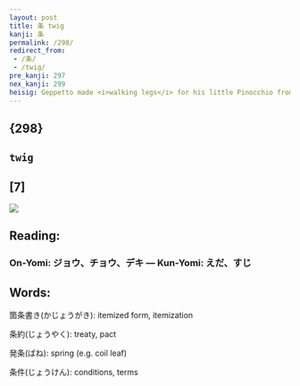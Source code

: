 ```yaml
---
layout: post
title: 条 twig
kanji: 条
permalink: /298/
redirect_from:
 - /条/
 - /twig/
pre_kanji: 297
nex_kanji: 299
heisig: Geppetto made <i>walking legs</i> for his little Pinocchio from two <b>twigs</b> of a <i>tree</i>, giving him a set of "<b>twiggy</b>" shanks.
---
```


## {298}

## `twig`

## [7]

<div class="stroke"><img src="E69DA1.png" /></div>

## Reading:

### On-Yomi: ジョウ、チョウ、デキ &mdash; Kun-Yomi: えだ、すじ

## Words:

箇条書き(かじょうがき): itemized form, itemization

条約(じょうやく): treaty, pact

発条(ばね): spring (e.g. coil leaf)

条件(じょうけん): conditions, terms
